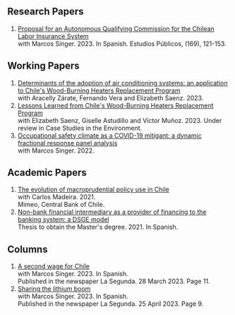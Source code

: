 ## Research Papers
1. [Proposal for an Autonomous Qualifying Commission for the Chilean Labor Insurance System](https://doi.org/10.38178/07183089/2154220112)  
with Marcos Singer. 2023. In Spanish.
Estudios Públicos, (169), 121-153.

## Working Papers
1. [Determinants of the adoption of air conditioning systems: an application to Chile's Wood-Burning Heaters Replacement Program](https://fco-olivares.github.io/wp/adoption_acs.pdf)  
with Aracelly Zárate, Fernando Vera and Elizabeth Saenz. 2023.
2. [Lessons Learned from Chile's Wood-Burning Heaters Replacement Program](https://fco-olivares.github.io/wp/cs_heaters.pdf)  
with Elizabeth Saenz, Giselle Astudillo and Víctor Muñoz. 2023.
Under review in Case Studies in the Environment.
3. [Occupational safety climate as a COVID-19 mitigant: a dynamic fractional response panel analysis](https://fco-olivares.github.io/wp/sc_covid.pdf)  
with Marcos Singer. 2022.

## Academic Papers
1. [The evolution of macroprudential policy use in Chile](https://fco-olivares.github.io/ap/mp_chile.pdf)  
with Carlos Madeira. 2021.  
Mimeo, Central Bank of Chile.
2. [Non-bank financial intermediary as a provider of financing to the banking system: a DSGE model](https://fco-olivares.github.io/ap/nbfi_dsge.pdf)  
Thesis to obtain the Master's degree. 2021. In Spanish.  

## Columns
1. [A second wage for Chile](https://fco-olivares.github.io/nc/C_ssSQM_LS.pdf)  
with Marcos Singer. 2023. In Spanish.  
Published in the newspaper La Segunda. 28 March 2023. Page 11.
2. [Sharing the lithium boom](https://fco-olivares.github.io/nc/C_cblSQM_LS.pdf)  
with Marcos Singer. 2023. In Spanish.  
Published in the newspaper La Segunda. 25 April 2023. Page 9.




